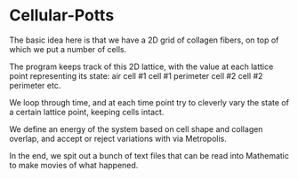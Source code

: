 # Cellular-Potts

The basic idea here is that we have a 2D grid of collagen fibers, on top of which we put a number of cells.

The program keeps track of this 2D lattice, with the value at each lattice point representing its state:
  air
  cell #1
  cell #1 perimeter
  cell #2
  cell #2 perimeter
  etc.
  
We loop through time, and at each time point try to cleverly vary the state of a certain lattice point, keeping cells intact.

We define an energy of the system based on cell shape and collagen overlap, and accept or reject variations with via Metropolis.

In the end, we spit out a bunch of text files that can be read into Mathematic to make movies of what happened.
